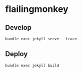 # flailingmonkey

## Develop

```
bundle exec jekyll serve --trace
```

## Deploy

```
bundle exec jekyll build
```
